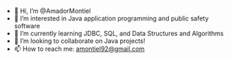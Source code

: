 - 👋 Hi, I’m @AmadorMontiel
- 👀 I’m interested in Java application programming and public safety software
- 🌱 I’m currently learning JDBC, SQL, and Data Structures and Algorithms 
- 💞️ I’m looking to collaborate on Java projects!
- 📫 How to reach me: amontiel92@gmail.com 

<!---
AmadorMontiel/AmadorMontiel is a ✨ special ✨ repository because its `README.md` (this file) appears on your GitHub profile.
You can click the Preview link to take a look at your changes.
--->
